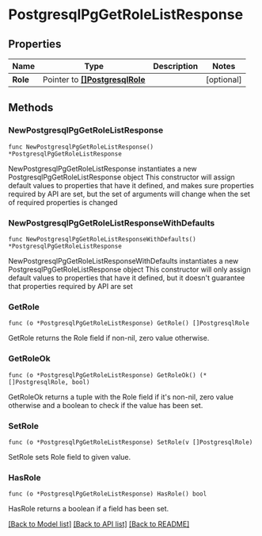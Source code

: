 # PostgresqlPgGetRoleListResponse

## Properties

Name | Type | Description | Notes
------------ | ------------- | ------------- | -------------
**Role** | Pointer to [**[]PostgresqlRole**](PostgresqlRole.md) |  | [optional] 

## Methods

### NewPostgresqlPgGetRoleListResponse

`func NewPostgresqlPgGetRoleListResponse() *PostgresqlPgGetRoleListResponse`

NewPostgresqlPgGetRoleListResponse instantiates a new PostgresqlPgGetRoleListResponse object
This constructor will assign default values to properties that have it defined,
and makes sure properties required by API are set, but the set of arguments
will change when the set of required properties is changed

### NewPostgresqlPgGetRoleListResponseWithDefaults

`func NewPostgresqlPgGetRoleListResponseWithDefaults() *PostgresqlPgGetRoleListResponse`

NewPostgresqlPgGetRoleListResponseWithDefaults instantiates a new PostgresqlPgGetRoleListResponse object
This constructor will only assign default values to properties that have it defined,
but it doesn't guarantee that properties required by API are set

### GetRole

`func (o *PostgresqlPgGetRoleListResponse) GetRole() []PostgresqlRole`

GetRole returns the Role field if non-nil, zero value otherwise.

### GetRoleOk

`func (o *PostgresqlPgGetRoleListResponse) GetRoleOk() (*[]PostgresqlRole, bool)`

GetRoleOk returns a tuple with the Role field if it's non-nil, zero value otherwise
and a boolean to check if the value has been set.

### SetRole

`func (o *PostgresqlPgGetRoleListResponse) SetRole(v []PostgresqlRole)`

SetRole sets Role field to given value.

### HasRole

`func (o *PostgresqlPgGetRoleListResponse) HasRole() bool`

HasRole returns a boolean if a field has been set.


[[Back to Model list]](../README.md#documentation-for-models) [[Back to API list]](../README.md#documentation-for-api-endpoints) [[Back to README]](../README.md)


